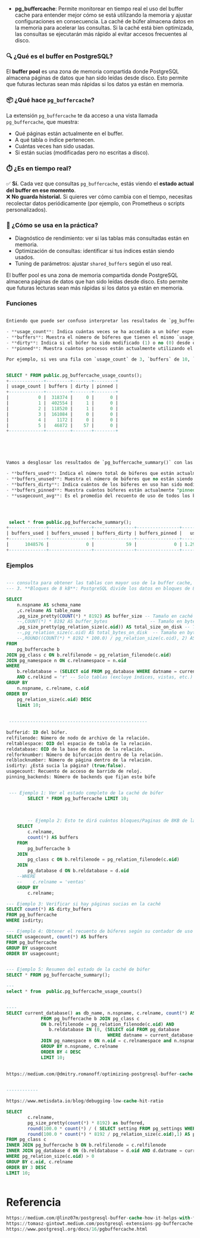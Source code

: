 - **pg_buffercache**: Permite monitorear en tiempo real el uso del buffer cache para entender mejor cómo se está utilizando la memoria y ajustar configuraciones en consecuencia. La caché de búfer almacena datos en la memoria para acelerar las consultas. Si la caché está bien optimizada, las consultas se ejecutarán más rápido al evitar accesos frecuentes al disco.


### 🔍 ¿Qué es el buffer en PostgreSQL?

El **buffer pool** es una zona de memoria compartida donde PostgreSQL almacena páginas de datos que han sido leídas desde disco. Esto permite que futuras lecturas sean más rápidas si los datos ya están en memoria.
 

### 📦 ¿Qué hace `pg_buffercache`?

La extensión `pg_buffercache` te da acceso a una vista llamada `pg_buffercache`, que muestra:

- Qué páginas están actualmente en el buffer.
- A qué tabla o índice pertenecen.
- Cuántas veces han sido usadas.
- Si están sucias (modificadas pero no escritas a disco).

 

### ⏱️ ¿Es en tiempo real?

✅ **Sí.** Cada vez que consultas `pg_buffercache`, estás viendo el **estado actual del buffer en ese momento**.  
❌ **No guarda historial.** Si quieres ver cómo cambia con el tiempo, necesitas recolectar datos periódicamente (por ejemplo, con Prometheus o scripts personalizados).
 

### 🧠 ¿Cómo se usa en la práctica?

- Diagnóstico de rendimiento: ver si las tablas más consultadas están en memoria.
- Optimización de consultas: identificar si tus índices están siendo usados.
- Tuning de parámetros: ajustar `shared_buffers` según el uso real.

El buffer pool es una zona de memoria compartida donde PostgreSQL almacena páginas de datos que han sido leídas desde disco. Esto permite que futuras lecturas sean más rápidas si los datos ya están en memoria.

### Funciones 
```sql

Entiendo que puede ser confuso interpretar los resultados de `pg_buffercache_usage_counts()`.  

- **usage_count**: Indica cuántas veces se ha accedido a un búfer específico. Un valor más alto significa que el búfer se ha utilizado más frecuentemente.
- **buffers**: Muestra el número de búferes que tienen el mismo `usage_count`.
- **dirty**: Indica si el búfer ha sido modificado (1) o no (0) desde que fue cargado en la caché. Un búfer "dirty" necesita ser escrito de nuevo al disco.
- **pinned**: Muestra cuántos procesos están actualmente utilizando el búfer. Un búfer "pinned" no puede ser desalojado de la caché.

Por ejemplo, si ves una fila con `usage_count` de 3, `buffers` de 10, `dirty` de 2 y `pinned` de 1, significa que hay 10 búferes que se han accedido 3 veces, de los cuales 2 han sido modificados y 1 está siendo utilizado actualmente por un proceso.


SELECT * FROM public.pg_buffercache_usage_counts();
+-------------+---------+-------+--------+
| usage_count | buffers | dirty | pinned |
+-------------+---------+-------+--------+
|           0 |  318374 |     0 |      0 |
|           1 |  402554 |     1 |      0 |
|           2 |  118520 |     1 |      0 |
|           3 |  161084 |     0 |      0 |
|           4 |    1172 |     0 |      0 |
|           5 |   46872 |    57 |      0 |
+-------------+---------+-------+--------+





Vamos a desglosar los resultados de `pg_buffercache_summary()` con las unidades de medida:

- **buffers_used**: Indica el número total de búferes que están actualmente en uso. En tu caso, todos los 1,048,576 búferes están en uso.
- **buffers_unused**: Muestra el número de búferes que no están siendo utilizados. Aquí, el valor es 0, lo que significa que no hay búferes sin usar.
- **buffers_dirty**: Indica cuántos de los búferes en uso han sido modificados y necesitan ser escritos de nuevo al disco. Tienes 59 búferes "dirty".
- **buffers_pinned**: Muestra cuántos búferes están actualmente "pinned" por algún proceso, lo que significa que no pueden ser desalojados de la caché. En tu caso, no hay búferes "pinned".
- **usagecount_avg**: Es el promedio del recuento de uso de todos los búferes. Un valor más alto indica que los búferes se están utilizando más frecuentemente. Aquí, el promedio es aproximadamente 1.3 accesos por búfer.




 select * from public.pg_buffercache_summary();
+--------------+----------------+---------------+----------------+--------------------+
| buffers_used | buffers_unused | buffers_dirty | buffers_pinned |   usagecount_avg   |
+--------------+----------------+---------------+----------------+--------------------+
|      1048576 |              0 |            59 |              0 | 1.2988033294677734 |
+--------------+----------------+---------------+----------------+--------------------+
```

### Ejemplos 
```sql

--- consulta para obtener las tablas con mayor uso de la buffer cache, junto con su tamaño en caché y su tamaño total en disco
--- 3. **Bloques de 8 kB**: PostgreSQL divide los datos en bloques de 8 kB. `COUNT(*) * 8192` calcula el espacio usado en la caché.

SELECT
    n.nspname AS schema_name
    ,c.relname AS table_name
    ,pg_size_pretty(COUNT(*) * 8192) AS buffer_size -- Tamaño en caché (legible)
    --,COUNT(*) * 8192 AS buffer_bytes                -- Tamaño en bytes
    ,pg_size_pretty(pg_relation_size(c.oid)) AS total_size_on_disk -- Tamaño en disco (legible)
    --,pg_relation_size(c.oid) AS total_bytes_on_disk  -- Tamaño en bytes
    --,ROUND((COUNT(*) * 8192 * 100.0) / pg_relation_size(c.oid), 2) AS cache_percent  -- porcentaje de la tabla en caché
FROM
    pg_buffercache b
JOIN pg_class c ON b.relfilenode = pg_relation_filenode(c.oid)
JOIN pg_namespace n ON c.relnamespace = n.oid
WHERE
    b.reldatabase = (SELECT oid FROM pg_database WHERE datname = current_database())
    AND c.relkind = 'r' -- Solo tablas (excluye índices, vistas, etc.)
GROUP BY
    n.nspname, c.relname, c.oid
ORDER BY
    pg_relation_size(c.oid) DESC
	limit 10;
	
	
 ----------------------------------------------------

bufferid: ID del búfer.
relfilenode: Número de nodo de archivo de la relación.
reltablespace: OID del espacio de tabla de la relación.
reldatabase: OID de la base de datos de la relación.
relforknumber: Número de bifurcación dentro de la relación.
relblocknumber: Número de página dentro de la relación.
isdirty: ¿Está sucia la página? (true/false).
usagecount: Recuento de acceso de barrido de reloj.
pinning_backends: Número de backends que fijan este búfe


 --- Ejemplo 1: Ver el estado completo de la caché de búfer
		SELECT * FROM pg_buffercache LIMIT 10;
		 
		
		
		-- Ejemplo 2: Esto te dirá cuántos bloques/Paginas de 8KB de la tabla están actualmente en el buffer pool.
	SELECT
		c.relname,
		count(*) AS buffers
	FROM
		pg_buffercache b
	JOIN
		pg_class c ON b.relfilenode = pg_relation_filenode(c.oid)
	JOIN
		pg_database d ON b.reldatabase = d.oid
	--WHERE
	--    c.relname = 'ventas'
	GROUP BY
		c.relname;

--- Ejemplo 3: Verificar si hay páginas sucias en la caché
SELECT count(*) AS dirty_buffers
FROM pg_buffercache
WHERE isdirty;

--- Ejemplo 4: Obtener el recuento de búferes según su contador de uso
SELECT usagecount, count(*) AS buffers
FROM pg_buffercache
GROUP BY usagecount
ORDER BY usagecount;


--- Ejemplo 5: Resumen del estado de la caché de búfer
SELECT * FROM pg_buffercache_summary();

--- 
select * from  public.pg_buffercache_usage_counts()


----
SELECT current_database() as db_name, n.nspname, c.relname, count(*) AS buffers
             FROM pg_buffercache b JOIN pg_class c
             ON b.relfilenode = pg_relation_filenode(c.oid) AND
                b.reldatabase IN (0, (SELECT oid FROM pg_database
                                      WHERE datname = current_database()))
             JOIN pg_namespace n ON n.oid = c.relnamespace and n.nspname ='public'
             GROUP BY n.nspname, c.relname
             ORDER BY 4 DESC
             LIMIT 10;
 
			 
https://medium.com/@dmitry.romanoff/optimizing-postgresql-buffer-cache-automating-analysis-with-a-bash-script-2afd7b9da508


------------

https://www.metisdata.io/blog/debugging-low-cache-hit-ratio

SELECT
    	c.relname,
    	pg_size_pretty(count(*) * 8192) as buffered,
    	round(100.0 * count(*) / ( SELECT setting FROM pg_settings WHERE name='shared_buffers')::integer,1) AS buffers_percent,
    	round(100.0 * count(*) * 8192 / pg_relation_size(c.oid),1) AS percent_of_relation
FROM pg_class c
INNER JOIN pg_buffercache b ON b.relfilenode = c.relfilenode
INNER JOIN pg_database d ON (b.reldatabase = d.oid AND d.datname = current_database())
WHERE pg_relation_size(c.oid) > 0
GROUP BY c.oid, c.relname
ORDER BY 3 DESC
LIMIT 10;



```

# Referencia 
```sql
https://medium.com/@linz07m/postgresql-buffer-cache-how-it-helps-with-faster-queries-94e377c0d3cf
https://tomasz-gintowt.medium.com/postgresql-extensions-pg-buffercache-b38b0dc08000
https://www.postgresql.org/docs/16/pgbuffercache.html
```
